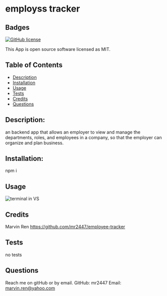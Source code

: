 # employss tracker
  ## Badges
  
  [![GitHub license](https://img.shields.io/badge/license-MIT-blue.svg)](https://choosealicense.com/licenses/mit/)
  
  This App is open source software licensed as MIT.
  ## Table of Contents
  * [Description](#description)
  * [Installation](#installation)
  * [Usage](#usage)
  * [Tests](#tests)
  * [Credits](#Credits)
  * [Questions](#questions)
  ## Description: 
  an backend app that allows an employer to view and manage the departments, roles, and employees in a company, so that the employer can organize and plan business.
  ## Installation: 
  npm i
  ## Usage

  ![terminal in VS](../assets/videos/https://youtu.be/U18S7s9LOf8)
  ## Credits 
  Marvin Ren https://github.com/mr2447/employee-tracker
  ## Tests
  no tests
  ## Questions
  Reach me on gitHub or by email. 
  GitHub: mr2447
  Email: marvin.ren@yahoo.com
